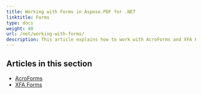 ```yaml
---
title: Working with Forms in Aspose.PDF for .NET
linktitle: Forms
type: docs
weight: 40
url: /net/working-with-forms/
description: This article explains how to work with AcroForms and XFA Forms in your PDF documents with Aspose.PDF for .NET.
---
```


## Articles in this section

- [AcroForms](/pdf/net/acroforms/)
- [XFA Forms](/pdf/net/xfa-forms/)
